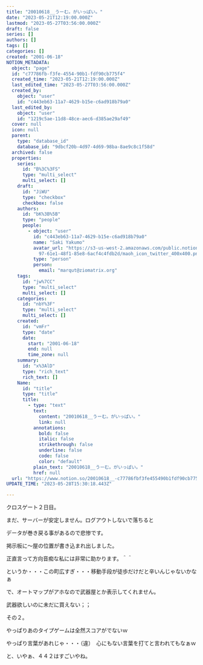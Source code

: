 ```yaml
---
title: "20010618__うーむ。がいっぱい。"
date: "2023-05-21T12:19:00.000Z"
lastmod: "2023-05-27T03:56:00.000Z"
draft: false
series: []
authors: []
tags: []
categories: []
created: "2001-06-18"
NOTION_METADATA:
  object: "page"
  id: "c77786fb-f3fe-4554-90b1-fdf90cb775f4"
  created_time: "2023-05-21T12:19:00.000Z"
  last_edited_time: "2023-05-27T03:56:00.000Z"
  created_by:
    object: "user"
    id: "c443eb63-11a7-4629-b15e-c6ad918b79a0"
  last_edited_by:
    object: "user"
    id: "1219c5ae-11d8-48ce-aec6-d385ae29af49"
  cover: null
  icon: null
  parent:
    type: "database_id"
    database_id: "9dbcf20b-4d97-4d69-98ba-8ae9c8c1f58d"
  archived: false
  properties:
    series:
      id: "B%3C%3FS"
      type: "multi_select"
      multi_select: []
    draft:
      id: "JiWU"
      type: "checkbox"
      checkbox: false
    authors:
      id: "bK%3B%5B"
      type: "people"
      people:
        - object: "user"
          id: "c443eb63-11a7-4629-b15e-c6ad918b79a0"
          name: "Saki Yakumo"
          avatar_url: "https://s3-us-west-2.amazonaws.com/public.notion-static.com/3ad1c4\
            97-61e1-48f1-85e8-6acf4c4fdb2d/maoh_icon_twitter_400x400.png"
          type: "person"
          person:
            email: "marqut@ziomatrix.org"
    tags:
      id: "jw%7CC"
      type: "multi_select"
      multi_select: []
    categories:
      id: "nbY%3F"
      type: "multi_select"
      multi_select: []
    created:
      id: "vmFr"
      type: "date"
      date:
        start: "2001-06-18"
        end: null
        time_zone: null
    summary:
      id: "x%3AlD"
      type: "rich_text"
      rich_text: []
    Name:
      id: "title"
      type: "title"
      title:
        - type: "text"
          text:
            content: "20010618__うーむ。がいっぱい。"
            link: null
          annotations:
            bold: false
            italic: false
            strikethrough: false
            underline: false
            code: false
            color: "default"
          plain_text: "20010618__うーむ。がいっぱい。"
          href: null
  url: "https://www.notion.so/20010618__-c77786fbf3fe455490b1fdf90cb775f4"
UPDATE_TIME: "2023-05-28T15:30:18.443Z"

---
```

<link rel="stylesheet" href="https://cdn.jsdelivr.net/npm/katex@0.16.2/dist/katex.min.css" integrity="sha384-bYdxxUwYipFNohQlHt0bjN/LCpueqWz13HufFEV1SUatKs1cm4L6fFgCi1jT643X" crossorigin="anonymous">


クロスゲート２日目。


まだ、サーバーが安定しません。ログアウトしないで落ちると


データが巻き戻る事があるので悲惨です。


掲示板に～屋の位置が書き込まれ出しました。


正直言って方向音痴な私には非常に助かります。＾＾


というか・・・この町広すぎ・・・移動手段が徒歩だけだと辛いんじゃないかなぁ


で、オートマップがアホなので武器屋とか表示してくれません。


武器欲しいのに未だに買えない；；


その２。


やっぱりあのタイプゲームは全然スコアがでないｗ


やっぱり言葉があれじゃ・・・（違）　心にもない言葉を打てと言われてもなぁｗ


と、いやぁ、４４２はすごいやね。

